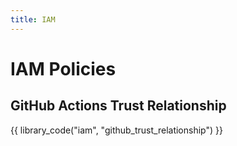 ```yaml
---
title: IAM
---
```


# IAM Policies

## GitHub Actions Trust Relationship

{{ library_code("iam", "github_trust_relationship") }}
